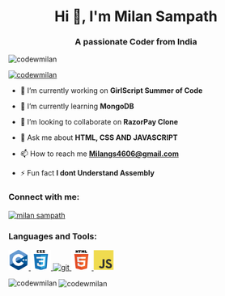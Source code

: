 <h1 align="center">Hi 👋, I'm Milan Sampath</h1>
<h3 align="center">A passionate Coder from India</h3>

<p align="left"> <img src="https://komarev.com/ghpvc/?username=codewmilan&label=Profile%20views&color=0e75b6&style=flat" alt="codewmilan" /> </p>

<p align="left"> <a href="https://github.com/ryo-ma/github-profile-trophy"><img src="https://github-profile-trophy.vercel.app/?username=codewmilan" alt="codewmilan" /></a> </p>

- 🔭 I’m currently working on **GirlScript Summer of Code**

- 🌱 I’m currently learning **MongoDB**

- 👯 I’m looking to collaborate on **RazorPay Clone**

- 💬 Ask me about **HTML, CSS AND JAVASCRIPT**

- 📫 How to reach me **Milangs4606@gmail.com**

- ⚡ Fun fact **I dont Understand Assembly**

<h3 align="left">Connect with me:</h3>
<p align="left">
<a href="https://linkedin.com/in/milan sampath" target="blank"><img align="center" src="https://raw.githubusercontent.com/rahuldkjain/github-profile-readme-generator/master/src/images/icons/Social/linked-in-alt.svg" alt="milan sampath" height="30" width="40" /></a>
</p>

<h3 align="left">Languages and Tools:</h3>
<p align="left"> <a href="https://www.w3schools.com/cpp/" target="_blank" rel="noreferrer"> <img src="https://raw.githubusercontent.com/devicons/devicon/master/icons/cplusplus/cplusplus-original.svg" alt="cplusplus" width="40" height="40"/> </a> <a href="https://www.w3schools.com/css/" target="_blank" rel="noreferrer"> <img src="https://raw.githubusercontent.com/devicons/devicon/master/icons/css3/css3-original-wordmark.svg" alt="css3" width="40" height="40"/> </a> <a href="https://git-scm.com/" target="_blank" rel="noreferrer"> <img src="https://www.vectorlogo.zone/logos/git-scm/git-scm-icon.svg" alt="git" width="40" height="40"/> </a> <a href="https://www.w3.org/html/" target="_blank" rel="noreferrer"> <img src="https://raw.githubusercontent.com/devicons/devicon/master/icons/html5/html5-original-wordmark.svg" alt="html5" width="40" height="40"/> </a> <a href="https://developer.mozilla.org/en-US/docs/Web/JavaScript" target="_blank" rel="noreferrer"> <img src="https://raw.githubusercontent.com/devicons/devicon/master/icons/javascript/javascript-original.svg" alt="javascript" width="40" height="40"/> </a> </p>

<p><img align="left" src="https://github-readme-stats.vercel.app/api/top-langs?username=codewmilan&show_icons=true&locale=en&layout=compact" alt="codewmilan" /></p>

<p>&nbsp;<img align="center" src="https://github-readme-stats.vercel.app/api?username=codewmilan&show_icons=true&locale=en" alt="codewmilan" /></p>

